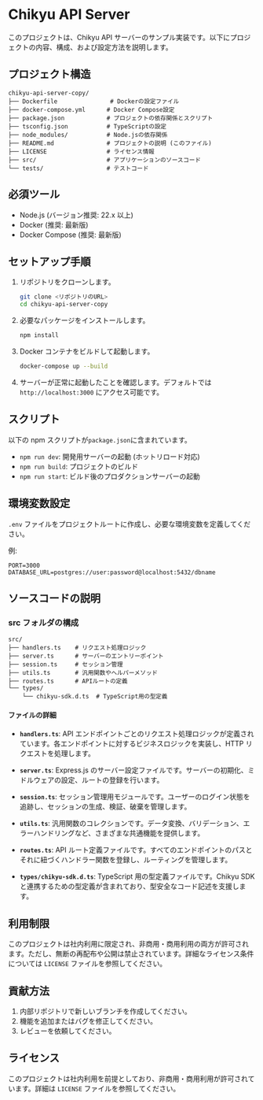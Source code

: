# Chikyu API Server

このプロジェクトは、Chikyu API サーバーのサンプル実装です。以下にプロジェクトの内容、構成、および設定方法を説明します。

## プロジェクト構造

```
chikyu-api-server-copy/
├── Dockerfile               # Dockerの設定ファイル
├── docker-compose.yml      # Docker Compose設定
├── package.json            # プロジェクトの依存関係とスクリプト
├── tsconfig.json           # TypeScriptの設定
├── node_modules/           # Node.jsの依存関係
├── README.md               # プロジェクトの説明 (このファイル)
├── LICENSE                 # ライセンス情報
├── src/                    # アプリケーションのソースコード
└── tests/                  # テストコード
```

## 必須ツール

- Node.js (バージョン推奨: 22.x 以上)
- Docker (推奨: 最新版)
- Docker Compose (推奨: 最新版)

## セットアップ手順

1. リポジトリをクローンします。

   ```bash
   git clone <リポジトリのURL>
   cd chikyu-api-server-copy
   ```

2. 必要なパッケージをインストールします。

   ```bash
   npm install
   ```

3. Docker コンテナをビルドして起動します。

   ```bash
   docker-compose up --build
   ```

4. サーバーが正常に起動したことを確認します。デフォルトでは `http://localhost:3000` にアクセス可能です。

## スクリプト

以下の npm スクリプトが`package.json`に含まれています。

- `npm run dev`: 開発用サーバーの起動 (ホットリロード対応)
- `npm run build`: プロジェクトのビルド
- `npm run start`: ビルド後のプロダクションサーバーの起動

## 環境変数設定

`.env` ファイルをプロジェクトルートに作成し、必要な環境変数を定義してください。

例:

```
PORT=3000
DATABASE_URL=postgres://user:password@localhost:5432/dbname
```

## ソースコードの説明

### src フォルダの構成

```
src/
├── handlers.ts    # リクエスト処理ロジック
├── server.ts      # サーバーのエントリーポイント
├── session.ts     # セッション管理
├── utils.ts       # 汎用関数やヘルパーメソッド
├── routes.ts      # APIルートの定義
└── types/
    └── chikyu-sdk.d.ts  # TypeScript用の型定義
```

#### ファイルの詳細

- **`handlers.ts`**: API エンドポイントごとのリクエスト処理ロジックが定義されています。各エンドポイントに対するビジネスロジックを実装し、HTTP リクエストを処理します。

- **`server.ts`**: Express.js のサーバー設定ファイルです。サーバーの初期化、ミドルウェアの設定、ルートの登録を行います。

- **`session.ts`**: セッション管理用モジュールです。ユーザーのログイン状態を追跡し、セッションの生成、検証、破棄を管理します。

- **`utils.ts`**: 汎用関数のコレクションです。データ変換、バリデーション、エラーハンドリングなど、さまざまな共通機能を提供します。

- **`routes.ts`**: API ルート定義ファイルです。すべてのエンドポイントのパスとそれに紐づくハンドラー関数を登録し、ルーティングを管理します。

- **`types/chikyu-sdk.d.ts`**: TypeScript 用の型定義ファイルです。Chikyu SDK と連携するための型定義が含まれており、型安全なコード記述を支援します。

## 利用制限

このプロジェクトは社内利用に限定され、非商用・商用利用の両方が許可されます。ただし、無断の再配布や公開は禁止されています。詳細なライセンス条件については `LICENSE` ファイルを参照してください。

## 貢献方法

1. 内部リポジトリで新しいブランチを作成してください。
2. 機能を追加またはバグを修正してください。
3. レビューを依頼してください。

## ライセンス

このプロジェクトは社内利用を前提としており、非商用・商用利用が許可されています。詳細は `LICENSE` ファイルを参照してください。
